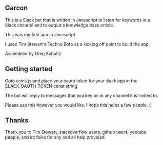 ## Garcon

This is a Slack bot that is written in Javascript to listen for keywords in a Slack channel and to output a knowledge base article.

This was my first app in Javascript. 

I used Tim Stewart's Techno Boto as a kicking off point to build the app. 

Assembled by Greg Schultz

## Getting started

Goto coins.js and place your oauth token for your slack app in the SLACK_OAUTH_TOKEN const string. 

The bot will reply to messages that you key on in any channel it is invited to. 

Please use this however you would like. I hope this helps a few people. :) 

## Thanks

Thank you to Tim Stewart, stackoverflow users, github users, youtube people, and irc folks for any and all help provided. 
